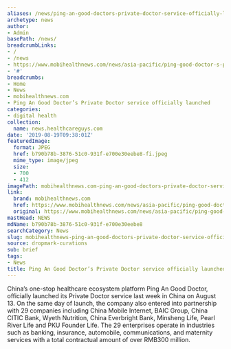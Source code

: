 ```yaml
---
aliases: /news/ping-an-good-doctors-private-doctor-service-officially-launched
archetype: news
author:
- Admin
basePath: /news/
breadcrumbLinks:
- /
- /news
- https://www.mobihealthnews.com/news/asia-pacific/ping-good-doctor-s-private-doctor-service-officially-launched
- '#'
breadcrumbs:
- Home
- News
- mobihealthnews.com
- Ping An Good Doctor’s Private Doctor service officially launched
categories:
- digital health
collection:
  name: news.healthcareguys.com
date: '2019-08-19T09:38:01Z'
featuredImage:
  format: JPEG
  href: b790b78b-3876-51c0-931f-e700e30eebe8-fi.jpeg
  mime_type: image/jpeg
  size:
  - 700
  - 412
imagePath: mobihealthnews.com-ping-an-good-doctors-private-doctor-service-officially-launched
link:
  brand: mobihealthnews.com
  href: https://www.mobihealthnews.com/news/asia-pacific/ping-good-doctor-s-private-doctor-service-officially-launched
  original: https://www.mobihealthnews.com/news/asia-pacific/ping-good-doctor-s-private-doctor-service-officially-launched
mastHead: NEWS
mdName: b790b78b-3876-51c0-931f-e700e30eebe8
searchCategory: News
slug: mobihealthnews-ping-an-good-doctors-private-doctor-service-officially-launched
source: dropmark-curations
sub: brief
tags:
- News
title: Ping An Good Doctor’s Private Doctor service officially launched
---
```


China’s one-stop healthcare ecosystem platform Ping An Good Doctor, officially launched its Private Doctor service last week in China on August 13. On the same day of launch, the company also entered into partnership with 29 companies including China Mobile Internet, BAIC Group, China CITIC Bank, Wyeth Nutrition, China Everbright Bank, Minsheng Life, Pearl River Life and PKU Founder Life. The 29 enterprises operate in industries such as banking, insurance, automobile, communications, and maternity services with a total contractual amount of over RMB300 million.